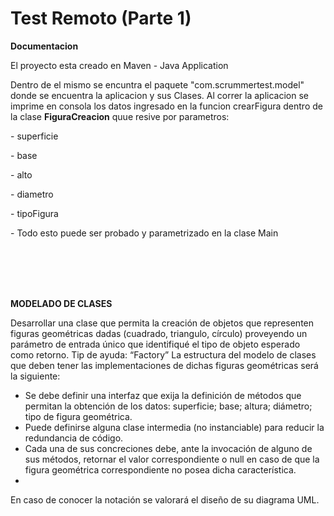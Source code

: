 # Test Remoto (Parte 1)

<p><strong>Documentacion</strong></p>
<p>El proyecto esta creado en Maven - Java Application</p>
<p>Dentro de el mismo se encuntra el paquete "com.scrummertest.model" donde se encuentra la aplicacion y sus Clases.
Al correr la aplicacion se imprime en consola los datos ingresado en la funcion crearFigura dentro de la clase <strong>FiguraCreacion</strong> quue resive por parametros:</p>
<p>- superficie
<p>- base
<p>- alto</p>
<p>- diametro</p>
<p>- tipoFigura</p>

<p>- Todo esto puede ser probado y parametrizado en la clase Main</p>

<br></br>
<br></br>
<p><strong>MODELADO DE CLASES</strong></p>

Desarrollar una clase que permita la creación de objetos que representen figuras
geométricas dadas (cuadrado, triangulo, círculo) proveyendo un parámetro de entrada
único que identifiqué el tipo de objeto esperado como retorno. Tip de ayuda: “Factory”
La estructura del modelo de clases que deben tener las implementaciones de dichas
figuras geométricas será la siguiente:
- Se debe definir una interfaz que exija la definición de métodos que permitan la
obtención de los datos: superficie; base; altura; diámetro; tipo de figura
geométrica.
- Puede definirse alguna clase intermedia (no instanciable) para reducir la
redundancia de código.
- Cada una de sus concreciones debe, ante la invocación de alguno de sus
métodos, retornar el valor correspondiente o null en caso de que la figura
geométrica correspondiente no posea dicha característica.
-
En caso de conocer la notación se valorará el diseño de su diagrama UML.



